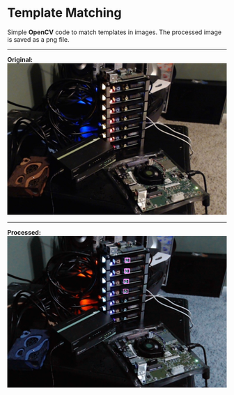# Template Matching

Simple **OpenCV** code to match templates in images.
The processed image is saved as a png file.

---

**Original:**
![Original](original.jpg)

---

**Processed:**
![Detected](processed.png)
